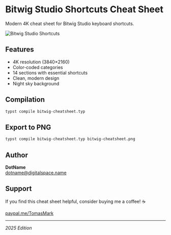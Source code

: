 # Bitwig Studio Shortcuts Cheat Sheet

Modern 4K cheat sheet for Bitwig Studio keyboard shortcuts.

![Bitwig Studio Shortcuts](bitwig-cheatsheet.png)

## Features

- 4K resolution (3840×2160)
- Color-coded categories
- 14 sections with essential shortcuts
- Clean, modern design
- Night sky background

## Compilation

```bash
typst compile bitwig-cheatsheet.typ
```

## Export to PNG

```bash
typst compile bitwig-cheatsheet.typ bitwig-cheatsheet.png
```

## Author

**DotName**  
dotname@digitalspace.name

## Support

If you find this cheat sheet helpful, consider buying me a coffee! ☕

[paypal.me/TomasMark](https://paypal.me/TomasMark)

---

*2025 Edition*
